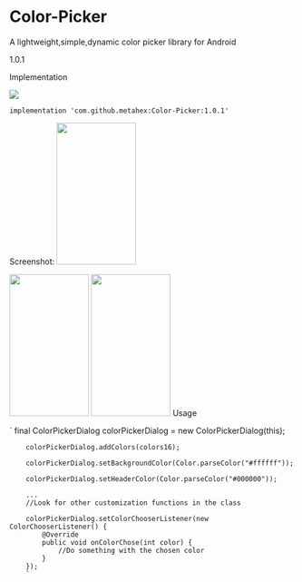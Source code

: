 # Color-Picker
A lightweight,simple,dynamic color picker library for Android

1.0.1

Implementation

[![](https://jitpack.io/v/metahex/Color-Picker.svg)](https://jitpack.io/#metahex/Color-Picker)

`implementation 'com.github.metahex:Color-Picker:1.0.1'`

Screenshot:
<a>
<img src="https://github.com/metahex/Color-Picker/blob/master/ss1.png" width="140" height="250"/>

<img src="https://github.com/metahex/Color-Picker/blob/master/ss2.png" width="140" height="250"/>

<img src="https://github.com/metahex/Color-Picker/blob/master/ss3.png" width="140" height="250"/>
</a>
Usage

`
        final ColorPickerDialog colorPickerDialog = new ColorPickerDialog(this);

        colorPickerDialog.addColors(colors16);

        colorPickerDialog.setBackgroundColor(Color.parseColor("#ffffff"));
        
        colorPickerDialog.setHeaderColor(Color.parseColor("#000000"));
        
        ...
        //Look for other customization functions in the class
        
        colorPickerDialog.setColorChooserListener(new ColorChooserListener() {
            @Override
            public void onColorChose(int color) {
                //Do something with the chosen color
            }
        });
        `
